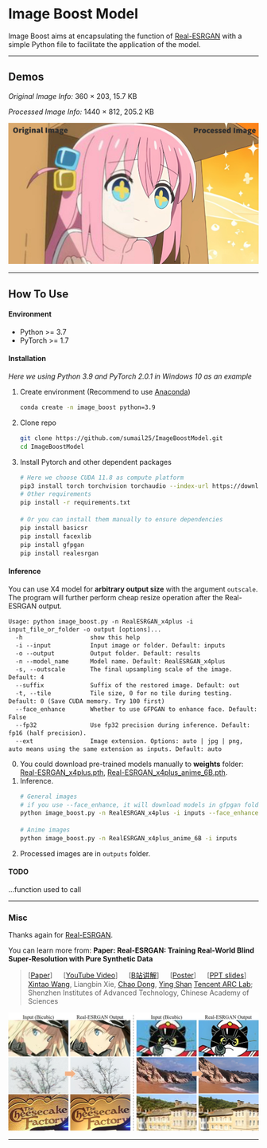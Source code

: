 # Image Boost Model

Image Boost aims at encapsulating the function of [Real-ESRGAN](https://github.com/xinntao/Real-ESRGAN) with a simple Python file to facilitate the application of the model.

---

## Demos

*Original Image Info:* 360 $\times$ 203, 15.7 KB

*Processed Image Info:* 1440 $\times$ 812, 205.2 KB
<p align="center">
    <img src="assets/demo.jpg" width="700"/>
</p>

---

## How To Use

#### Environment
- Python >= 3.7
- PyTorch >= 1.7

#### Installation
*Here we using Python 3.9 and PyTorch 2.0.1 in Windows 10 as an example*
1. Create environment (Recommend to use [Anaconda](https://www.anaconda.com/))
   ```bash
   conda create -n image_boost python=3.9
   ```
2. Clone repo
   ```bash
   git clone https://github.com/sumail25/ImageBoostModel.git
   cd ImageBoostModel
   ```

4. Install Pytorch and other dependent packages
   ```bash
   # Here we choose CUDA 11.8 as compute platform
   pip3 install torch torchvision torchaudio --index-url https://download.pytorch.org/whl/cu118
   # Other requirements
   pip install -r requirements.txt

   # Or you can install them manually to ensure dependencies
   pip install basicsr
   pip install facexlib
   pip install gfpgan
   pip install realesrgan
   ```

#### Inference

You can use X4 model for **arbitrary output size** with the argument `outscale`. The program will further perform cheap resize operation after the Real-ESRGAN output.

```console
Usage: python image_boost.py -n RealESRGAN_x4plus -i input_file_or_folder -o output [options]...
  -h                   show this help
  -i --input           Input image or folder. Default: inputs
  -o --output          Output folder. Default: results
  -n --model_name      Model name. Default: RealESRGAN_x4plus
  -s, --outscale       The final upsampling scale of the image. Default: 4
  --suffix             Suffix of the restored image. Default: out
  -t, --tile           Tile size, 0 for no tile during testing. Default: 0 (Save CUDA memory. Try 100 first)
  --face_enhance       Whether to use GFPGAN to enhance face. Default: False
  --fp32               Use fp32 precision during inference. Default: fp16 (half precision).
  --ext                Image extension. Options: auto | jpg | png, auto means using the same extension as inputs. Default: auto
```
0. You could download pre-trained models manually to **weights** folder: [Real-ESRGAN_x4plus.pth](https://github.com/xinntao/Real-ESRGAN/releases/download/v0.1.0/RealESRGAN_x4plus.pth), [Real-ESRGAN_x4plus_anime_6B.pth](https://github.com/xinntao/Real-ESRGAN/releases/download/v0.2.2.4/RealESRGAN_x4plus_anime_6B.pth).
1. Inference.
   ```bash
   # General images
   # if you use --face_enhance, it will download models in gfpgan folder for face enhance.
   python image_boost.py -n RealESRGAN_x4plus -i inputs --face_enhance

   # Anime images
   python image_boost.py -n RealESRGAN_x4plus_anime_6B -i inputs
   ```
3. Processed images are in `outputs` folder.

#### TODO
...function used to call

---


### Misc
Thanks again for [Real-ESRGAN](https://github.com/xinntao/Real-ESRGAN).

You can learn more from: **Paper: Real-ESRGAN: Training Real-World Blind Super-Resolution with Pure Synthetic Data**

> [[Paper](https://arxiv.org/abs/2107.10833)] &emsp; [[YouTube Video](https://www.youtube.com/watch?v=fxHWoDSSvSc)] &emsp; [[B站讲解](https://www.bilibili.com/video/BV1H34y1m7sS/)] &emsp; [[Poster](https://xinntao.github.io/projects/RealESRGAN_src/RealESRGAN_poster.pdf)] &emsp; [[PPT slides](https://docs.google.com/presentation/d/1QtW6Iy8rm8rGLsJ0Ldti6kP-7Qyzy6XL/edit?usp=sharing&ouid=109799856763657548160&rtpof=true&sd=true)]
> [Xintao Wang](https://xinntao.github.io/), Liangbin Xie, [Chao Dong](https://scholar.google.com.hk/citations?user=OSDCB0UAAAAJ), [Ying Shan](https://scholar.google.com/citations?user=4oXBp9UAAAAJ&hl=en)
> [Tencent ARC Lab](https://arc.tencent.com/en/ai-demos/imgRestore); Shenzhen Institutes of Advanced Technology, Chinese Academy of Sciences

<p align="center">
  <img src="assets/teaser.jpg">
</p>

---